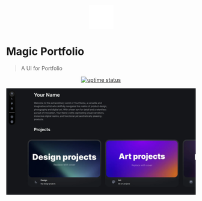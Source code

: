<p align="center">
  <img src="./public/logo.png" lt="Logo" width="65" />
<p>

# Magic Portfolio

> A UI for Portfolio

<p align="center">
  <a href="https://uptime.betterstack.com/?utm_source=status_badge">
    <img src="https://uptime.betterstack.com/status-badges/v3/monitor/10aqw.svg" alt="uptime status">
  </a>
</p>

![Landing](public/previews/landing.webp)
